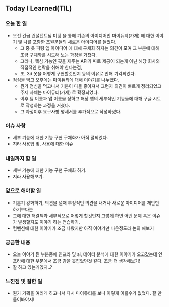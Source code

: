 ## Today I Learned(TIL)

### 오늘 한 일
- 오전 긴급 컨설턴트님 미팅 을 통해 기존의 아이디어인 마이듀티(가제) 에 대한 이야기 및 나를 포함한 조원분들의 새로운 아이디어를 들었다.
    - 그 중 옷 피팅 앱 아이디어 에 대해 구체화 하자는 의견이 모여 그 부분에 대해 조금 구체화를 시도해 보는 과정을 거쳤다.
    - 그러나, 핵심 기능인 핏을 재주는 API가 따로 제공이 되는게 아닌 해당 회사와 직접적인 연락을 취해야 한다는점,
    - 또, 3d 옷을 어떻게 구현할것인지 등의 이유로 인해 기각되었다.
- 점심을 먹고 오후에는 마이듀티에 대해 이야기를 나누었다.
    - 뭔가 점심을 먹고나서 기분이 다들 좋아져서 그런지 의견이 빠르게 정리되었고 주제 자체는 마이듀티(가제) 로 확정되었다.
    - 이후 팀 이름과 앱 이름을 정하고 해당 앱의 세부적인 기능들에 대해 구글 시트로 작성하는 과정을 거쳤다.
    - 그 과정이후 요구사항 명세서를 추가적으로 작성하였다.

### 이슈 사항
- 세부 기능에 대한 기능 구현 구체화가 아직 덜되었다.
- 지라 사용법 및, 사용에 대한 이슈

### 내일까지 할 일
- 세부 기능에 대한 기능 구현 구체화 하기.
- 지라 사용해보기.


###  앞으로 해야할 일
- 기본기 강화하기, 의견을 낼때 부정적인 의견을 내거나 새로운 아이디어를 제안만 하기보다는
- 그에 대한 해결책과 세부적으로 어떻게 할것인지 그렇게 하면 어떤 문제 혹은 이슈가 발생할지도 이야기 하는 연습하기.
- 컨벤션에 대한 이야기가 조금 나왔지만 아직 이야기만 나온정도라 논의 해보기

### 궁금한 내용
- 오늘 이야기 된 부분중에 인프라 및 ai, 데이터 분석에 대한 이야기가 오고갔는데 인프라에 대한 부분에서 조금 감을 못잡았던것 같다. 조금 더 생각해보기!
- 잘 하고 있는거겠지..?

### 느낀점 및 잘한 일
- 뭔가 기획을 여러개 하고나서 다시 마이듀티를 보니 이렇게 이쁠수가 없었다. 잘 만들어봐야지!
